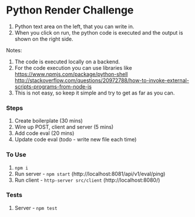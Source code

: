 # Python Render Challenge

1. Python text area on the left, that you can write in.
1. When you click on run, the python code is executed and the output is shown on the right side.

Notes:

1. The code is executed locally on a backend.
1. For the code execution you can use libraries like
https://www.npmjs.com/package/python-shell
http://stackoverflow.com/questions/20972788/how-to-invoke-external-scripts-programs-from-node-js
1. This is not easy, so keep it simple and try to get as far as you can.

### Steps

1. Create boilerplate (30 mins)
1. Wire up POST, client and server (5 mins)
1. Add code eval (20 mins)
1. Update code eval (todo - write new file each time)

### To Use

1. `npm i`
1. Run server - `npm start` (http://localhost:8081/api/v1/eval/ping)
1. Run client - `http-server src/client` (http://localhost:8080/)

### Tests

1. Server - `npm test`
